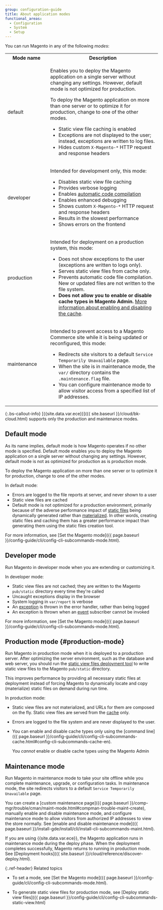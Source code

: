 ```yaml
---
group: configuration-guide
title: About application modes
functional_areas:
  - Configuration
  - System
  - Setup
---
```


You can run Magento in any of the following *modes*:

<table>
    <tbody>
        <tr>
            <th style="width: 125px;">Mode name</th>
            <th>Description</th>
        </tr>
        <tr>
        <td>default</td>
        <td><p>Enables you to deploy the Magento application on a single server without changing any settings. However, default mode is not optimized for production.</p>
            <p>To deploy the Magento application on more than one server or to optimize it for production, change to one of the other modes.</p>
            <ul><li>Static view file caching is enabled</li>
                <li>Exceptions are not displayed to the user; instead, exceptions are written to log files.</li>
                <li>Hides custom <code>X-Magento-*</code> HTTP request and response headers</li></ul>
            </td>
    </tr>
    <tr>
        <td>developer</td>
        <td><p>Intended for development only, this mode:</p>
            <ul><li>Disables static view file caching</li>
                <li>Provides verbose logging</li>
                <li>Enables <a href="{{ page.baseurl }}/config-guide/cli/config-cli-subcommands-compiler.html">automatic code compilation</a></li>
                <li>Enables enhanced debugging</li>
                <li>Shows custom <code>X-Magento-*</code> HTTP request and response headers</li>
                <li>Results in the slowest performance</li>
                <li>Shows errors on the frontend</li></ul>
    </td>
    </tr>
    <tr>
        <td>production</td>
        <td><p>Intended for deployment on a production system, this mode:</p>
            <ul><li>Does not show exceptions to the user (exceptions are written to logs only).</li>
                <li>Serves static view files from cache only.</li>
                <li>Prevents automatic code file compilation. New or updated files are not written to the file system.</li>
                <li><b>Does not allow you to enable or disable cache types in Magento Admin.</b> <a href="{{ page.baseurl }}/config-guide/cli/config-cli-subcommands-cache.html#config-cli-subcommands-cache-en">More information about enabling and disabling the cache</a>.</li>
            </ul></td>
    </tr>
   <tr>
        <td>maintenance</td>
        <td><p>Intended to prevent access to a Magento Commerce site while it is being updated or reconfigured, this mode:</p>
            <ul><li>Redirects site visitors to a default <code>Service Temporarily Unavailable</code> page.</li>
                <li>When the site is in maintenance mode, the <code>var/</code> directory contains the <code>.maintenance.flag</code> file.</li>
                <li>You can configure maintenance mode to allow visitor access from a specified list of IP addresses.</li>
            </ul></td>
        </tr>
</tbody>
</table>

 {:.bs-callout-info}
[{{site.data.var.ece}}]({{ site.baseurl }}/cloud/bk-cloud.html) supports only the production and maintenance modes.

## Default mode

As its name implies, default mode is how Magento operates if no other mode is specified. Default mode enables you to deploy the Magento application on a single server without changing any settings. However, default mode is not as optimized for production as is production mode.

To deploy the Magento application on more than one server or to optimize it for production, change to one of the other modes.

In default mode:

-  Errors are logged to the file reports at server, and never shown to a user
-  Static view files are cached
-  Default mode is not optimized for a production environment, primarily because of the adverse performance impact of [static files](https://glossary.magento.com/static-files) being dynamically generated rather than [materialized](https://en.wikipedia.org/wiki/Materialized_view). In other words, creating static files and caching them has a greater performance impact than generating them using the static files creation tool.

For more information, see [Set the Magento mode]({{ page.baseurl }}/config-guide/cli/config-cli-subcommands-mode.html).

## Developer mode

Run Magento in developer mode when you are extending or customizing it.

In developer mode:

-  Static view files are not cached; they are written to the Magento `pub/static` directory every time they're called
-  Uncaught exceptions display in the browser
-  System logging in `var/report` is verbose
-  An [exception](https://glossary.magento.com/exception) is thrown in the error handler, rather than being logged
-  An exception is thrown when an [event](https://glossary.magento.com/event) subscriber cannot be invoked

For more information, see [Set the Magento mode]({{ page.baseurl }}/config-guide/cli/config-cli-subcommands-mode.html).

## Production mode {#production-mode}

Run Magento in production mode when it is deployed to a production server. After optimizing the server environment, such as the database and web server, you should run the [static view files deployment tool]({{page.baseurl}}/config-guide/cli/config-cli-subcommands-static-view.html) to write static view files to the Magento `pub/static` directory.

This improves performance by providing all necessary static files at deployment instead of forcing Magento to dynamically locate and copy (materialize) static files on demand during run time.

In production mode:

-  Static view files are not materialized, and URLs for them are composed on the fly. Static view files are served from the [cache](https://glossary.magento.com/cache) only.
-  Errors are logged to the file system and are never displayed to the user.
-  You can enable and disable cache types only using the [command line]({{ page.baseurl }}/config-guide/cli/config-cli-subcommands-cache.html#config-cli-subcommands-cache-en).

   You _cannot_ enable or disable cache types using the Magento Admin

## Maintenance mode

Run Magento in maintenance mode to take your site offline while you complete maintenance, upgrade, or configuration tasks.  In maintenance mode, the site redirects visitors to a default `Service Temporarily Unavailable` page.

You can create a [custom maintenance page]({{ page.baseurl }}/comp-mgr/trouble/cman/maint-mode.html#compman-trouble-maint-create), manually enable and disable maintenance mode, and configure maintenance mode to allow visitors from authorized IP addresses to view the store normally. See [enable and disable maintenance mode]({{ page.baseurl }}/install-gde/install/cli/install-cli-subcommands-maint.html).

If you are using {{site.data.var.ece}}, the Magento application runs in maintenance mode during the deploy phase. When the deployment completes successfully, Magento returns to running in production mode. See [Deployment hooks]({{ site.baseurl }}/cloud/reference/discover-deploy.html).

{:.ref-header}
Related topics

-  To set a mode, see [Set the Magento mode]({{ page.baseurl }}/config-guide/cli/config-cli-subcommands-mode.html).

-  To generate static view files for production mode, see [Deploy static view files]({{ page.baseurl }}/config-guide/cli/config-cli-subcommands-static-view.html)
